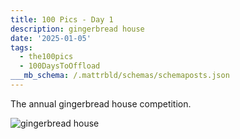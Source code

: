 ```yaml
---
title: 100 Pics - Day 1
description: gingerbread house
date: '2025-01-05'
tags:
  - the100pics
  - 100DaysToOffload
___mb_schema: /.mattrbld/schemas/schemaposts.json
---
```


The annual gingerbread house competition.

![gingerbread house](/assets/images/the100pics/1.webp)
